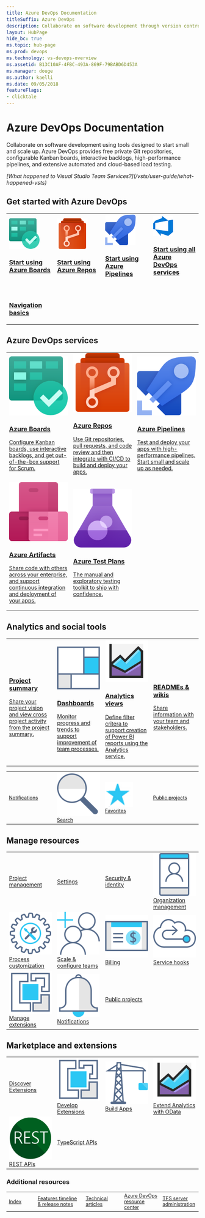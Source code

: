 ```yaml
---
title: Azure DevOps Documentation 
titleSuffix: Azure DevOps 
description: Collaborate on software development through version control, work tracking, and continuous integration and delivery with Azure DevOps services 
layout: HubPage 
hide_bc: true
ms.topic: hub-page
ms.prod: devops 
ms.technology: vs-devops-overview 
ms.assetid: B13C10AF-4FBC-493A-869F-79BABD6D453A 
ms.manager: douge 
ms.author: kaelli 
ms.date: 09/05/2018
featureFlags:
- clicktale 
---
```





<div id="main" class="v2">
<div class="container">
<h1>Azure DevOps Documentation</h1>
    <p>Collaborate on software development using tools designed to start small and scale up. Azure DevOps provides free private Git repositories, configurable Kanban boards, interactive backlogs, high-performance pipelines, and extensive automated and cloud-based load testing.</p>
    <p><i>[What happened to Visual Studio Team Services?](/vsts/user-guide/what-happened-vsts)</i></p>
<a href="#start"> </a>
<h2>Get started with Azure DevOps</h2>
<table border="0" class="fullspan cardsY">
<tbody style="padding-left:0;">
<tr>
<td width="25%">
                                    <div class="cardSize">
                                        <div class="cardPadding">
                                            <div class="card">
                                                <div class="cardImageOuter">
                                                    <div class="cardImage">
                                                        <img src="_img/index/DevOpsIconBoards40.svg" alt="" />
                                                    </div>
                                                </div>
                                                <div class="cardText">
                                                    <h3><a href="/vsts/boards/get-started">Start using Azure Boards</a></h3>
                                                </div>
                                            </div>
                                        </div>
                                    </div>
</td>
<td width="25%">
                                    <div class="cardSize">
                                        <div class="cardPadding">
                                            <div class="card">
                                                <div class="cardImageOuter">
                                                    <div class="cardImage">
                                                        <img src="_img/index/DevOpsIconRepos40.svg" alt="" />
                                                    </div>
                                                </div>
                                                <div class="cardText">
                                                    <h3><a href="/vsts/repos/get-started">Start using Azure Repos</a></h3>
                                                </div>
                                            </div>
                                        </div>
                                    </div>
</td>
<td width="25%">
                                   <div class="cardSize">
                                        <div class="cardPadding">
                                            <div class="card">
                                                <div class="cardImageOuter">
                                                    <div class="cardImage">
                                                        <img src="_img/index/DevOpsIconPipelines40.svg" alt="" />
                                                    </div>
                                                </div>
                                                <div class="cardText">
                                                    <h3><a href="/vsts/pipelines/get-started">Start using Azure Pipelines</a></h3>
                                                </div>
                                            </div>
                                        </div>
                                    </div>
</td>
<td width="25%">
                                   <div class="cardSize">
                                        <div class="cardPadding">
                                            <div class="card">
                                                <div class="cardImageOuter">
                                                    <div class="cardImage">
                                                        <img src="_img/index/DevOpsSuite.png" alt="" />
                                                    </div>
                                                </div>
                                                <div class="cardText">
                                                    <h3><a href="/vsts/user-guide/new-index">Start using all Azure DevOps services</a></h3>
                                                </div>
                                            </div>
                                        </div>
                                    </div>
</td>
</tr>
<tr>
<td width="25%">
                                   <div class="cardSize">
                                        <div class="cardPadding">
                                            <div class="card">
                                                <div class="cardImageOuter">
                                                    <div class="cardImage">
                                                        <img src="https://docs.microsoft.com/media/common/i_portal.svg" alt="" />
                                                    </div>
                                                </div>
                                                <div class="cardText">
                                                    <h3><a href="/vsts/project/navigation/index">Navigation basics</a></h3>
                                                </div>
                                            </div>
                                        </div>
                                    </div>
</td>
<td width="25%">
&nbsp;&nbsp;&nbsp;
</td>
<td width="25%">
&nbsp;&nbsp;&nbsp;
</td>
<td width="25%">
&nbsp;&nbsp;&nbsp;
</td>
</tr>
</tbody>
</table>
<a id="devops-services" />
<h2>Azure DevOps services</h2>
<table border="0" class="cardsA">
<tr>
<td width="33%">
                                <a href="/vsts/index-boards">
                                    <div class="cardSize">
                                        <div class="cardPadding">
                                            <div class="card">
                                                <div class="cardImageOuter">
                                                    <div class="cardImage">
                                                        <img src="_img/index/DevOpsIconBoards96.svg" alt="" />
                                                    </div>
                                                </div>
                                                <div class="cardText">
                                                    <h3>Azure Boards</h3>
                                                    <p>Configure Kanban boards, use interactive backlogs, and get out-of-the-box support for Scrum.</p>
                                                </div>
                                            </div>
                                        </div>
                                    </div>
                                </a>
</td>
<td width="33%">
                                <a href="/vsts/index-repos">
                                    <div class="cardSize">
                                        <div class="cardPadding">
                                            <div class="card">
                                                <div class="cardImageOuter">
                                                    <div class="cardImage">
                                                        <img src="_img/index/DevOpsIconRepos96.svg" alt="" />
                                                    </div>
                                                </div>
                                                <div class="cardText">
                                                    <h3>Azure Repos</h3>
                                                    <p>Use Git repositories, pull requests, and code review and then integrate with CI/CD to build and deploy your apps.</p>
                                                </div>
                                            </div>
                                        </div>
                                    </div>
                                </a>
</td>
<td width="33%">
                                <a href="/vsts/index-pipelines">
                                    <div class="cardSize">
                                        <div class="cardPadding">
                                            <div class="card">
                                                <div class="cardImageOuter">
                                                    <div class="cardImage">
                                                        <img src="_img/index/DevOpsIconPipelines96.svg" alt="" />
                                                    </div>
                                                </div>
                                                <div class="cardText">
                                                    <h3>Azure Pipelines</h3>
                                                    <p>Test and deploy your apps  with high-performance pipelines. Start small and scale up as needed.</p>
                                                </div>
                                            </div>
                                        </div>
                                    </div>
                                </a>
</td>
</tr>
<tr>
<td width="33%">
                                <a href="/vsts/index-artifacts">
                                    <div class="cardSize">
                                        <div class="cardPadding">
                                            <div class="card">
                                                <div class="cardImageOuter">
                                                    <div class="cardImage">
                                                        <img src="_img/index/DevOpsIconArtifacts96.svg" alt="" />
                                                    </div>
                                                </div>
                                                <div class="cardText">
                                                    <h3>Azure Artifacts</h3>
                                                    <p>Share code with others across your enterprise, and support continuous integration and deployment of your apps.</p>
                                                </div>
                                            </div>
                                        </div>
                                    </div>
                                </a>
</td>
<td width="33%">
                                <a href="/vsts/index-test">
                                    <div class="cardSize">
                                        <div class="cardPadding">
                                            <div class="card">
                                                <div class="cardImageOuter">
                                                    <div class="cardImage">
                                                        <img src="_img//index/DevOpsIconTestPlans96.svg" alt="" />
                                                    </div>
                                                </div>
                                                <div class="cardText">
                                                    <h3>Azure Test Plans</h3>
                                                    <p>The manual and exploratory testing toolkit to ship with confidence.</p>
                                                </div>
                                            </div>
                                        </div>
                                    </div>
                                </a>
</td>
<td width="33%">
&nbsp;&nbsp;&nbsp;
</td>
</tr>
</table>
<a id="devops-services-supplemental" />
<h2>Analytics and social tools </h2>
<table border="0" class="cardsA">
<tr>
<td width="25%">
                                <a href="/vsts/project/wiki/project-vision-status">
                                    <div class="cardSize">
                                        <div class="cardPadding">
                                            <div class="card">
                                                <div class="cardImageOuter">
                                                    <div class="cardImage">
                                                        <img src="https://docs.microsoft.com/media/common/i_overview.svg" alt="" />
                                                    </div>
                                                </div>
                                                <div class="cardText">
                                                    <h3>Project summary</h3>
                                                    <p>Share your project vision and view cross project activity from the project summary.</p>
                                                </div>
                                            </div>
                                        </div>
                                    </div>
                                </a>
</td>
<td width="25%">
                                <a href="/vsts/report/dashboards/index">
                                    <div class="cardSize">
                                        <div class="cardPadding">
                                            <div class="card">
                                                <div class="cardImageOuter">
                                                    <div class="cardImage">
                                                        <img src="_img/index/i_dashboard.svg" alt="" />
                                                    </div>
                                                </div>
                                                <div class="cardText">
                                                    <h3>Dashboards</h3>
                                                    <p>Monitor progress and trends to support improvement of team processes.</p>
                                                </div>
                                            </div>
                                        </div>
                                    </div>
                                </a>
</td>
<td width="25%">
                                <a href="/vsts/report/analytics/what-are-analytics-views">
                                    <div class="cardSize">
                                        <div class="cardPadding">
                                            <div class="card">
                                                <div class="cardImageOuter">
                                                    <div class="cardImage">
                                                        <img src="_img/index/i_analytics.svg" alt="" />
                                                    </div>
                                                </div>
                                                <div class="cardText">
                                                    <h3>Analytics views</h3>
                                                    <p>Define filter critera to support creation of Power BI reports using the Analytics service.</p>
                                                </div>
                                            </div>
                                        </div>
                                    </div>
                                </a>
</td>
<td width="25%">
                                <a href="/vsts/project/wiki/index">
                                    <div class="cardSize">
                                        <div class="cardPadding">
                                            <div class="card">
                                                <div class="cardImageOuter">
                                                    <div class="cardImage">
                                                        <img src="https://docs.microsoft.com/media/common/i_reference.svg" alt="" />
                                                    </div>
                                                </div>
                                                <div class="cardText">
                                                    <h3>READMEs &amp; wikis</h3>
                                                    <p>Share information with your team and stakeholders.</p>
                                                </div>
                                            </div>
                                        </div>
                                    </div>
                                </a>
</td>
</tr>
</table>
<table border="0">
<tbody style="padding-left:0;font-size:.8rem;">
<tr>
<td width="25%">
<a class="barLink" href="/vsts/notifications/index"><img src="https://docs.microsoft.com/media/common/i_alert.svg" alt="" />Notifications</a>
</td>
<td width="25%">
<a class="barLink"  href="/vsts/project/search/index"><img src="_img/index/i_search.svg" alt="" />Search</a>
</td>
<td width="25%">
<a class="barLink" href="/vsts/project/navigation/set-favorites"><img src="_img/index/favorite.png" alt="" />Favorites</a>
</td>
<td width="25%">
<a class="barLink" href="/vsts/organizations/public/index"><img src="https://docs.microsoft.com/media/common/i_web-color.svg" alt="" />Public projects</a>
</td>
</tr>
</tbody>
</table>
<a id="devops-services-settings" />
<h2>Manage resources</h2>
<table border="0">
<tr><td width="25%">
<a class="barLink" href="/vsts/organizations/settings/index"><img src="https://docs.microsoft.com/media/common/i_management.svg" alt="" />Project management</a>
</td>
<td width="25%">
<a class="barLink" href="/vsts/organizations/settings/index"><img src="https://docs.microsoft.com/media/common/i_tools.svg" alt="" />Settings</a>
</td>
<td width="25%">
<a class="barLink" href="/vsts/organizations/security/index"><img src="https://docs.microsoft.com/media/common/i_security-management.svg" alt="" />Security &amp; identity</a>
</td>
<td width="25%">
<a class="barLink" href="/vsts/organizations/accounts/index"><img src="_img/index/i_account-management.svg" alt="" />Organization management</a>
</td>
</tr>
<tr><td width="25%">
<a class="barLink" href="/vsts/organizations/settings/work/inheritance-process-model"><img src="_img/index/i_config-tools.svg" alt="" />Process customization</a>
</td>
<td width="25%">
<a class="barLink" href="/vsts/organizations/settings/scale/index"><img src="_img/index/i_configure-teams.svg" alt="" />Scale &amp; configure teams</a>
</td>
<td width="25%">
<a class="barLink" href="/vsts/organizations/billing/index"><img src="_img/index/i_billing.svg" alt="" />Billing</a>
</td>
<td width="25%">
<a class="barLink" href="/vsts/service-hooks/index"><img src="_img/index/i_service-hooks.svg" alt="" />Service hooks</a>
</td>
</tr>
<tr><td width="25%">
<a class="barLink" href="/vsts/marketplace/index"><img src="_img/index/i_extensions.svg" alt="" />Manage extensions</a>
</td>
<td width="25%">
<a class="barLink" href="/vsts/notifications/index"><img src="_img/index/i_alert.svg" alt="" />Notifications</a>
</td>
<td width="25%">
<a class="barLink" href="/vsts/organizations/public/index"><img src="https://docs.microsoft.com/media/common/i_web-color.svg" alt="" />Public projects</a>
</td>
<td width="25%">
&nbsp;&nbsp;&nbsp;
</tr>
</tr>
</table>
<a id="devops-services-extensions" />
<h2>Marketplace and extensions</h2>
<table border="0">
<tr>
<td width="25%">
<a class="barLink" href="/vsts/marketplace/overview"><img src="https://docs.microsoft.com/media/common/i_extend.svg" alt="" />Discover Extensions</a>
</td>
<td width="25%">
<a class="barLink" href="/vsts/extend/index"><img src="_img/index/i_extensions.svg" alt="" />Develop Extensions</a>
</td>
<td width="25%">
<a class="barLink" href="/vsts/integrate/index"><img src="_img/index/i_build.svg" alt="" />Build Apps</a>
</td>
<td width="25%">
<a class="barLink" href="/vsts/report/extend-analytics/index"><img src="_img/index/i_analytics.svg" alt="" />Extend Analytics with OData</a>
</td>
</tr>
<tr>
<td width="25%">
<a class="barLink" href="/rest/api/vsts/index"><img src="_img/index/logo_REST.svg" alt="" />REST APIs</a>
</td>
<td width="25%">
<a class="barLink" href="/vsts/extend/reference/client/core-sdk/index"><img src="https://docs.microsoft.com/media/logos/logo_TS.svg" alt="" />TypeScript APIs</a>
</td>
<td width="25%">
&nbsp;&nbsp;&nbsp;
</td>
<td width="25%">
&nbsp;&nbsp;&nbsp;
</td>
</tr>
</table>
<a id="additional-resources" />
<h3 style="padding-left:0;">Additional resources</h3>
<table border="0">
<tbody style="padding-left:0;font-size:.8rem;">
<tr>
<td width="15%">
<a class="barLink" href="/vsts/index-all"><img src="https://docs.microsoft.com//media/common/i_library.svg" alt="" />Index</a>
</td>
<td width="25%">
<a class="barLink" href="/vsts/release-notes/index"><img src="https://docs.microsoft.com/media/common/i_whats-new.svg" alt="" />Features timeline & release notes</a>
</td>
<td width="20%">
<a class="barLink" href="/vsts/articles/index"><img src="https://docs.microsoft.com/media/common/i_article.svg" alt="" />Technical articles</a>
</td>
<td width="20%">
<a class="barLink"  href="https://docs.microsoft.com/en-us/azure/devops/"><img src="https://docs.microsoft.com/media/common/i_dev-ops.svg" alt="" />Azure DevOps resource center</a>
</td>
<td width="20%">
<a class="barLink" href="/vsts/index-tfs"><img src="https://docs.microsoft.com/media/common/i_server.svg" alt="" />TFS server administration</a>
</td>
</tr>
</tbody>
</table>
</div>
</div>

